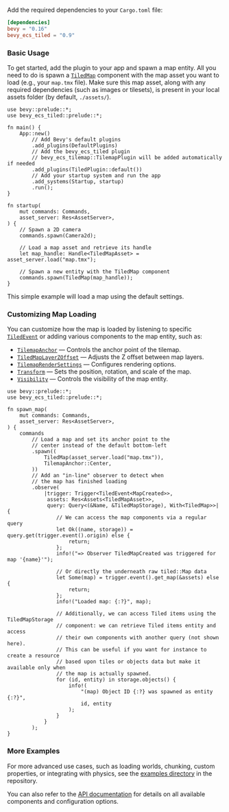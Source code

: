 
Add the required dependencies to your `Cargo.toml` file:

```toml
[dependencies]
bevy = "0.16"
bevy_ecs_tiled = "0.9"
```

### Basic Usage

To get started, add the plugin to your app and spawn a map entity.
All you need to do is spawn a [`TiledMap`](https://docs.rs/bevy_ecs_tiled/latest/bevy_ecs_tiled/struct.TiledMap.html) component with the map asset you want to load (e.g., your `map.tmx` file).
Make sure this map asset, along with any required dependencies (such as images or tilesets), is present in your local assets folder (by default, `./assets/`).

```rust,no_run
use bevy::prelude::*;
use bevy_ecs_tiled::prelude::*;

fn main() {
    App::new()
        // Add Bevy's default plugins
        .add_plugins(DefaultPlugins)
        // Add the bevy_ecs_tiled plugin
        // bevy_ecs_tilemap::TilemapPlugin will be added automatically if needed
        .add_plugins(TiledPlugin::default())
        // Add your startup system and run the app
        .add_systems(Startup, startup)
        .run();
}

fn startup(
    mut commands: Commands,
    asset_server: Res<AssetServer>,
) {
    // Spawn a 2D camera
    commands.spawn(Camera2d);

    // Load a map asset and retrieve its handle
    let map_handle: Handle<TiledMapAsset> = asset_server.load("map.tmx");

    // Spawn a new entity with the TiledMap component
    commands.spawn(TiledMap(map_handle));
}
```

This simple example will load a map using the default settings.

### Customizing Map Loading

You can customize how the map is loaded by listening to specific [`TiledEvent`](https://docs.rs/bevy_ecs_tiled/latest/bevy_ecs_tiled/bevy_ecs_tiled/tiled/event/index.html) or adding various components to the map entity, such as:

- [`TilemapAnchor`](https://docs.rs/bevy_ecs_tilemap/latest/bevy_ecs_tilemap/anchor/enum.TilemapAnchor.html) — Controls the anchor point of the tilemap.
- [`TiledMapLayerZOffset`](https://docs.rs/bevy_ecs_tiled/latest/bevy_ecs_tiled/tiled/map/struct.TiledMapLayerZOffset.html) — Adjusts the Z offset between map layers.
- [`TilemapRenderSettings`](https://docs.rs/bevy_ecs_tilemap/latest/bevy_ecs_tilemap/map/struct.TilemapRenderSettings.html) — Configures rendering options.
- [`Transform`](https://docs.rs/bevy/latest/bevy/transform/components/struct.Transform.html) — Sets the position, rotation, and scale of the map.
- [`Visibility`](https://docs.rs/bevy/latest/bevy/render/view/visibility/enum.Visibility.html) — Controls the visibility of the map entity.

```rust,no_run
use bevy::prelude::*;
use bevy_ecs_tiled::prelude::*;

fn spawn_map(
    mut commands: Commands,
    asset_server: Res<AssetServer>,
) {
    commands
        // Load a map and set its anchor point to the
        // center instead of the default bottom-left
        .spawn((
            TiledMap(asset_server.load("map.tmx")),
            TilemapAnchor::Center,
        ))
        // Add an "in-line" observer to detect when
        // the map has finished loading
        .observe(
            |trigger: Trigger<TiledEvent<MapCreated>>,
             assets: Res<Assets<TiledMapAsset>>,
             query: Query<(&Name, &TiledMapStorage), With<TiledMap>>| {
                // We can access the map components via a regular query
                let Ok((name, storage)) = query.get(trigger.event().origin) else {
                    return;
                };
                info!("=> Observer TiledMapCreated was triggered for map '{name}'");

                // Or directly the underneath raw tiled::Map data
                let Some(map) = trigger.event().get_map(&assets) else {
                    return;
                };
                info!("Loaded map: {:?}", map);

                // Additionally, we can access Tiled items using the TiledMapStorage
                // component: we can retrieve Tiled items entity and access
                // their own components with another query (not shown here).
                // This can be useful if you want for instance to create a resource
                // based upon tiles or objects data but make it available only when
                // the map is actually spawned.
                for (id, entity) in storage.objects() {
                    info!(
                        "(map) Object ID {:?} was spawned as entity {:?}",
                        id, entity
                    );
                }
            }
        );
}
```

### More Examples

For more advanced use cases, such as loading worlds, chunking, custom properties, or integrating with physics, see the [examples directory](https://github.com/adrien-bon/bevy_ecs_tiled/tree/main/examples/README.md) in the repository.

You can also refer to the [API documentation](https://docs.rs/bevy_ecs_tiled/latest/bevy_ecs_tiled/) for details on all available components and configuration options.
